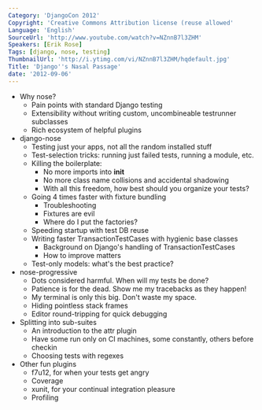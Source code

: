```yaml
---
Category: 'DjangoCon 2012'
Copyright: 'Creative Commons Attribution license (reuse allowed'
Language: 'English'
SourceUrl: 'http://www.youtube.com/watch?v=NZnnB7l3ZHM'
Speakers: [Erik Rose]
Tags: [django, nose, testing]
ThumbnailUrl: 'http://i.ytimg.com/vi/NZnnB7l3ZHM/hqdefault.jpg'
Title: 'Django''s Nasal Passage'
date: '2012-09-06'
---
```

  * Why nose?
    * Pain points with standard Django testing
    * Extensibility without writing custom, uncombineable testrunner subclasses
    * Rich ecosystem of helpful plugins
  * django-nose
    * Testing just your apps, not all the random installed stuff
    * Test-selection tricks: running just failed tests, running a module, etc.
    * Killing the boilerplate:
      * No more imports into **init**
      * No more class name collisions and accidental shadowing
      * With all this freedom, how best should you organize your tests?
    * Going 4 times faster with fixture bundling
      * Troubleshooting
      * Fixtures are evil
      * Where do I put the factories?
    * Speeding startup with test DB reuse
    * Writing faster TransactionTestCases with hygienic base classes
      * Background on Django's handling of TransactionTestCases
      * How to improve matters
    * Test-only models: what's the best practice?
  * nose-progressive
    * Dots considered harmful. When will my tests be done?
    * Patience is for the dead. Show me my tracebacks as they happen!
    * My terminal is only this big. Don't waste my space.
    * Hiding pointless stack frames
    * Editor round-tripping for quick debugging
  * Splitting into sub-suites
    * An introduction to the attr plugin
    * Have some run only on CI machines, some constantly, others before checkin
    * Choosing tests with regexes
  * Other fun plugins
    * f7u12, for when your tests get angry
    * Coverage
    * xunit, for your continual integration pleasure
    * Profiling

